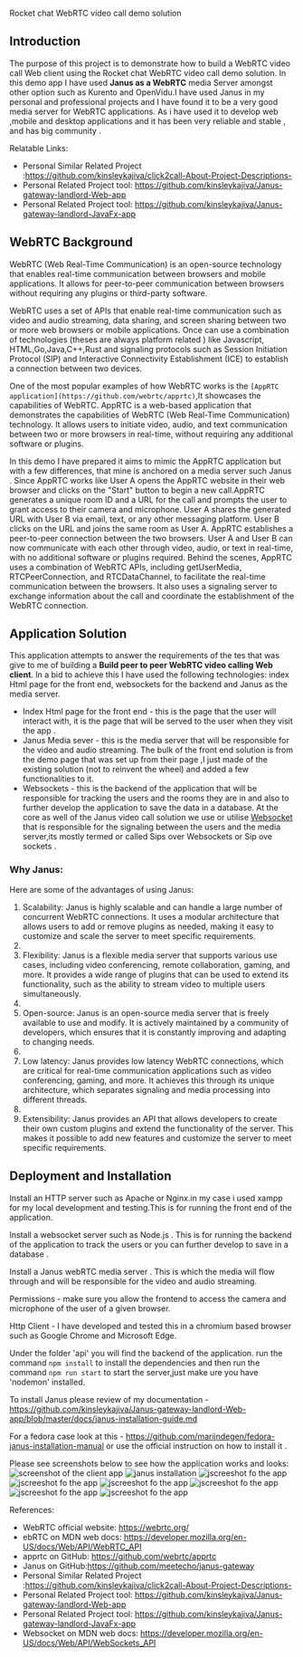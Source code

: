 


Rocket chat WebRTC video call demo solution 


## Introduction

The purpose of this project is to demonstrate how to build a WebRTC video call Web client using the Rocket chat WebRTC video call demo solution.
In this demo app I have used **Janus as a WebRTC** media Server  amongst other option such as Kurento and OpenVidu.I have used Janus in my personal and professional projects and I have found it to be a very good media server for WebRTC applications. 
As i have used it to develop web ,mobile and desktop applications and it has been very reliable and stable , and has big community .

Relatable Links:
- Personal Similar Related Project :https://github.com/kinsleykajiva/click2call-About-Project-Descriptions-
- Personal Related Project tool: https://github.com/kinsleykajiva/Janus-gateway-landlord-Web-app
- Personal Related Project tool: https://github.com/kinsleykajiva/Janus-gateway-landlord-JavaFx-app



## WebRTC Background

WebRTC (Web Real-Time Communication) is an open-source technology that enables real-time communication between browsers and mobile applications. 
It allows for peer-to-peer communication between browsers without requiring any plugins or third-party software.

WebRTC uses a set of APIs that enable real-time communication such as video and audio streaming, data sharing, and 
screen sharing between two or more web browsers or mobile applications. 
Once can use a combination of technologies (theses are always platform related ) like Javascript, HTML,Go,Java,C++,Rust and signaling protocols such as Session Initiation Protocol (SIP) and Interactive Connectivity Establishment (ICE) to establish a connection between two devices.

One of the most popular examples of how WebRTC works is the `[AppRTC application](https://github.com/webrtc/apprtc)`,It  showcases the capabilities of WebRTC. AppRTC is a web-based application that demonstrates the capabilities of WebRTC (Web Real-Time Communication) technology. 
It allows users to initiate video, audio, and text communication between two or more browsers in real-time, without requiring any additional software or plugins.

In this demo I have prepared it aims to mimic the AppRTC application but with a few differences, that mine is anchored on a media server such Janus .
Since AppRTC works like User A opens the AppRTC website in their web browser and clicks on the "Start" button to begin a new call.AppRTC generates a unique room ID and a URL for the call and prompts the user to grant access to their camera and microphone.
User A shares the generated URL with User B via email, text, or any other messaging platform. User B clicks on the URL and joins the same room as User A. AppRTC establishes a peer-to-peer connection between the two browsers.
User A and User B can now communicate with each other through video, audio, or text in real-time, with no additional software or plugins required.
Behind the scenes, AppRTC uses a combination of WebRTC APIs, including getUserMedia, RTCPeerConnection, and RTCDataChannel, to facilitate the real-time communication between the browsers. 
It also uses a signaling server to exchange information about the call and coordinate the establishment of the WebRTC connection.

## Application Solution
This application attempts to answer the requirements of the tes that was give to me  of building  a **Build peer to peer WebRTC video calling Web client**.
In a bid to achieve this I have used the following technologies: index Html page for the front end, websockets for the backend and Janus as the media server.
- Index Html page for the front end - this is the page that the user will interact with, it is the page that will be served to the user when they visit the app . 
- Janus Media sever - this is the media server that will be responsible for the video and audio streaming. 
The bulk of the front end solution is from the demo page that was set up from their page ,I just made of the existing solution (not to reinvent the wheel) and added a few functionalities to it.
- Websockets - this is the backend of the application that will be responsible for tracking the users and the rooms they are in and also to further develop the application to save the data in a database.
At the core as well of the Janus video call solution we use or utilise [Websocket](https://developer.mozilla.org/en-US/docs/Web/API/WebSockets_API)  that is responsible for the signaling between the users and the media server,its mostly termed or called Sips over Websockets or Sip ove sockets .

### Why Janus:

Here are some of the advantages of using Janus:

1. Scalability: Janus is highly scalable and can handle a large number of concurrent WebRTC connections. It uses a modular architecture that allows users to add or remove plugins as needed, making it easy to customize and scale the server to meet specific requirements.
2. 
3. Flexibility: Janus is a flexible media server that supports various use cases, including video conferencing, remote collaboration, gaming, and more. It provides a wide range of plugins that can be used to extend its functionality, such as the ability to stream video to multiple users simultaneously.
4. 
5. Open-source: Janus is an open-source media server that is freely available to use and modify. It is actively maintained by a community of developers, which ensures that it is constantly improving and adapting to changing needs.
6. 
7. Low latency: Janus provides low latency WebRTC connections, which are critical for real-time communication applications such as video conferencing, gaming, and more. It achieves this through its unique architecture, which separates signaling and media processing into different threads.
8. 
9. Extensibility: Janus provides an API that allows developers to create their own custom plugins and extend the functionality of the server. This makes it possible to add new features and customize the server to meet specific requirements.

## Deployment and Installation

Install an HTTP server such as Apache or Nginx.in my case i used xampp for my local development and testing.This is for running the front end of the application.

Install a websocket server such as Node.js . This is for running the backend of the application to track the users or you can further develop to save in a database .

Install a Janus webRTC media server  . This is which the media will flow through and will be responsible for the video and audio streaming.

Permissions - make sure you allow the frontend to access the camera and microphone of the user of a given browser.

Http Client - I have developed and tested this in a chromium based browser such as Google Chrome and Microsoft Edge.

Under the folder 'api' you will find the backend of the application. run the command `npm install` to install the dependencies and then run the command `npm run start` to start the server,just make ure you have 'nodemon' installed.

To install Janus please review of my documentation  - https://github.com/kinsleykajiva/Janus-gateway-landlord-Web-app/blob/master/docs/janus-installation-guide.md

For a fedora case look at this  - https://github.com/marijndegen/fedora-janus-installation-manual     or use the official instruction on how to install it .

Please see screenshots below to see how the application works and looks:
<img src="screenshots/Screenshot from 2023-03-05 19-50-00.png" alt="screenshot of the client app"/>
<img src="screenshots/Screenshot from 2023-03-05 19-50-28.png" alt="janus installation"/>
<img src="screenshots/SScreenshot from 2023-03-05 19-53-36.png" alt="jscreeshot fo the app"/>
<img src="screenshots/Screenshot from 2023-03-05 19-54-38.png" alt="jscreeshot fo the app"/>
<img src="screenshots/Screenshot from 2023-03-05 19-54-56.png" alt="jscreeshot fo the app"/>
<img src="screenshots/Screenshot from 2023-03-05 19-56-20.png" alt="jscreeshot fo the app"/>
<img src="screenshots/Screenshot from 2023-03-05 19-56-38.png" alt="jscreeshot fo the app"/>
<img src="screenshots/Screenshot from 2023-03-05 19-57-06.png" alt="jscreeshot fo the app"/>





References:

- WebRTC official website: https://webrtc.org/
- ebRTC on MDN web docs: https://developer.mozilla.org/en-US/docs/Web/API/WebRTC_API
- apprtc on GitHub: https://github.com/webrtc/apprtc
- Janus on GitHub:https://github.com/meetecho/janus-gateway
- Personal Similar Related Project :https://github.com/kinsleykajiva/click2call-About-Project-Descriptions-
- Personal Related Project tool: https://github.com/kinsleykajiva/Janus-gateway-landlord-Web-app
- Personal Related Project tool: https://github.com/kinsleykajiva/Janus-gateway-landlord-JavaFx-app
- Websocket on MDN web docs: https://developer.mozilla.org/en-US/docs/Web/API/WebSockets_API